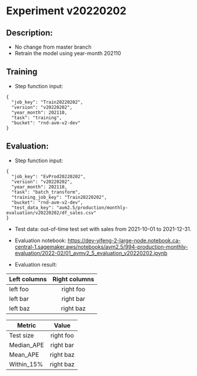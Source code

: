# Experiment v20220202

## Description:
* No change from master branch
* Retrain the model using year-month 202110

## Training
* Step function input:
```
{
  "job_key": "Train20220202",
  "version": "v20220202",
  "year_month": 202110,
  "task": "training",
  "bucket": "rnd-avm-v2-dev"
}
```

## Evaluation:
* Step function input:
```
{
  "job_key": "EvProd20220202",
  "version": "v20220202",
  "year_month": 202110,
  "task": "batch_transform",
  "training_job_key": "Train20220202",
  "bucket": "rnd-avm-v2-dev",
  "test_data_key": "avm2.5/production/monthly-evaluation/v20220202/df_sales.csv"
}
```

* Test data: out-of-time test set with sales from 2021-10-01 to 2021-12-31.

* Evaluation notebook: https://dev-yifeng-2-large-node.notebook.ca-central-1.sagemaker.aws/notebooks/avm2.5/994-production-monthly-evaluation/2022-02/01_avmv2_5_evaluation_v20220202.ipynb

* Evaluation result:


| Left columns  | Right columns |
| ------------- |:-------------:|
| left foo      | right foo     |
| left bar      | right bar     |
| left baz      | right baz     |


| Metric        | Value         |
| ------------- |:-------------:|
| Test size     | right foo     |
| Median_APE    | right bar     |
| Mean_APE      | right baz     |
| Within_15%    | right baz     |




